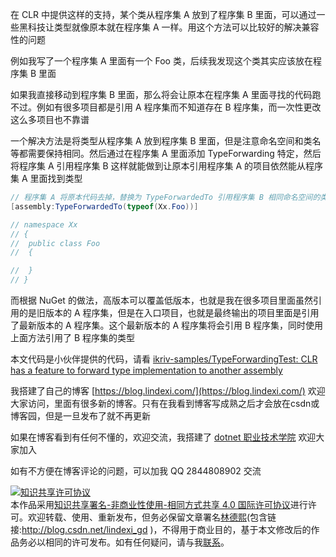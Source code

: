 
在 CLR 中提供这样的支持，某个类从程序集 A 放到了程序集 B 里面，可以通过一些黑科技让类型就像原本就在程序集 A 一样。用这个方法可以比较好的解决兼容性的问题

<!--more-->


<!-- CreateTime:5/21/2020 2:15:43 PM -->

<!-- 发布 -->

例如我写了一个程序集 A 里面有一个 Foo 类，后续我发现这个类其实应该放在程序集 B 里面

如果我直接移动到程序集 B 里面，那么将会让原本在程序集 A 里面寻找的代码跑不过。例如有很多项目都是引用 A 程序集而不知道存在 B 程序集，而一次性更改这么多项目也不靠谱

一个解决方法是将类型从程序集 A 放到程序集 B 里面，但是注意命名空间和类名等都需要保持相同。然后通过在程序集 A 里面添加 TypeForwarding 特定，然后将程序集 A 引用程序集 B 这样就能做到让原本引用程序集 A 的项目依然能从程序集 A 里面找到类型

```csharp
// 程序集 A 将原本代码去掉，替换为 TypeForwardedTo 引用程序集 B 相同命名空间的类
[assembly:TypeForwardedTo(typeof(Xx.Foo))]

// namespace Xx
// {
// 	public class Foo
// 	{

// 	}
// }
```

而根据 NuGet 的做法，高版本可以覆盖低版本，也就是我在很多项目里面虽然引用的是旧版本的 A 程序集，但是在入口项目，也就是最终输出的项目里面是引用了最新版本的 A 程序集。这个最新版本的 A 程序集将会引用 B 程序集，同时使用上面方法引用了 B 程序集的类型

本文代码是小伙伴提供的代码，请看 [ikriv-samples/TypeForwardingTest: CLR has a feature to forward type implementation to another assembly](https://github.com/ikriv-samples/TypeForwardingTest )



我搭建了自己的博客 [https://blog.lindexi.com/](https://blog.lindexi.com/) 欢迎大家访问，里面有很多新的博客。只有在我看到博客写成熟之后才会放在csdn或博客园，但是一旦发布了就不再更新

如果在博客看到有任何不懂的，欢迎交流，我搭建了 [dotnet 职业技术学院](https://t.me/dotnet_campus) 欢迎大家加入

如有不方便在博客评论的问题，可以加我 QQ 2844808902 交流

<a rel="license" href="http://creativecommons.org/licenses/by-nc-sa/4.0/"><img alt="知识共享许可协议" style="border-width:0" src="https://licensebuttons.net/l/by-nc-sa/4.0/88x31.png" /></a><br />本作品采用<a rel="license" href="http://creativecommons.org/licenses/by-nc-sa/4.0/">知识共享署名-非商业性使用-相同方式共享 4.0 国际许可协议</a>进行许可。欢迎转载、使用、重新发布，但务必保留文章署名[林德熙](http://blog.csdn.net/lindexi_gd)(包含链接:http://blog.csdn.net/lindexi_gd )，不得用于商业目的，基于本文修改后的作品务必以相同的许可发布。如有任何疑问，请与我[联系](mailto:lindexi_gd@163.com)。
